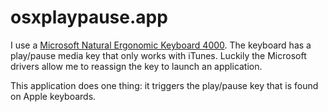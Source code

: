 # osxplaypause.app

I use a
[Microsoft Natural Ergonomic Keyboard 4000](http://www.microsoft.com/hardware/en-us/p/natural-ergonomic-keyboard-4000). The
keyboard has a play/pause media key that only works with
iTunes. Luckily the Microsoft drivers allow me to reassign the key to
launch an application.

This application does one thing: it triggers the play/pause key that
is found on Apple keyboards.
